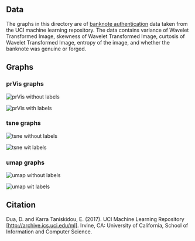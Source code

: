 ## Data
The graphs in this directory are of [banknote authentication](https://archive.ics.uci.edu/ml/datasets/banknote+authentication) data taken from the UCI machine learning repository. The data contains variance of Wavelet Transformed Image, skewness of Wavelet Transformed Image, curtosis of Wavelet Transformed Image, entropy of the image, and whether the banknote was genuine or forged.

## Graphs

### prVis graphs
![prVis without labels]( https://raw.githubusercontent.com/matloff/prVis/master/gallery/banknote_authentication/prVis_banknote_authentication.png "prVis without labels")

![prVis with labels](https://raw.githubusercontent.com/matloff/prVis/master/gallery/banknote_authentication/prVis_labels_banknote_authentication.png  "prVis with labels")

### tsne graphs
![tsne without labels](https://raw.githubusercontent.com/matloff/prVis/master/gallery/banknote_authentication/tsne_banknote_authentication.png "tsne without labels")

![tsne wit labels](https://raw.githubusercontent.com/matloff/prVis/master/gallery/banknote_authentication/tsne_labels_banknote_authentication.png "tsne with labels")

### umap graphs
![umap without labels](https://raw.githubusercontent.com/matloff/prVis/master/gallery/banknote_authentication/umap_banknote_authentication.png "umap without labels")

![umap wit labels](https://raw.githubusercontent.com/matloff/prVis/master/gallery/banknote_authentication/umap_labels_banknote_authentication.png "umap with labels")

## Citation
Dua, D. and Karra Taniskidou, E. (2017). UCI Machine Learning Repository [http://archive.ics.uci.edu/ml]. Irvine, CA: University of California, School of Information and Computer Science.
